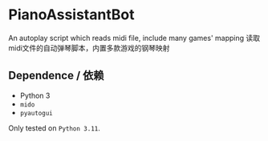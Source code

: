 # PianoAssistantBot
An autoplay script which reads midi file, include many games' mapping
读取midi文件的自动弹琴脚本，内置多款游戏的钢琴映射
## Dependence / 依赖
- Python 3
- `mido`
- `pyautogui`

Only tested on `Python 3.11`.
